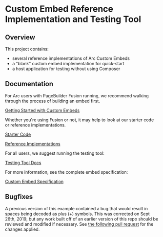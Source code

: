 # Custom Embed Reference Implementation and Testing Tool

## Overview

This project contains:
  * several reference implementations of Arc Custom Embeds
  * a "blank" custom embed implementation for quick-start
  * a host application for testing without using Composer

## Documentation

For Arc users with PageBuilder Fusion running, we recommend walking through the process of building an embed first.

[Getting Started with Custom Embeds](./docs/getting-started.md)

Whether you're using Fusion or not, it may help to look at our starter code or reference implementations.

[Starter Code](./public/blank)

[Reference Implementations](./public/)

For all users, we suggest running the testing tool:

[Testing Tool Docs](./docs/testing.md)

For more information, see the complete embed specification:

[Custom Embed Specification](./docs/reference.md)

## Bugfixes

A previous version of this example contained a bug that would result in spaces being decoded as plus (+) symbols. This
was corrected on Sept 26th, 2019, but any work built off of an earlier version of this repo should be reviewed and
modified if necessary. See [the following pull request](https://github.com/washingtonpost/arc-custom-embed/pull/6) for
the changes applied.
